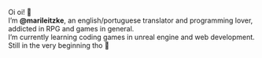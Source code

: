   Oi oi! 👋<br>
I’m <b>@marileitzke</b>, an english/portuguese translator and programming lover, addicted in RPG and games in general. <br>
I’m currently learning coding games in unreal engine and web development. Still in the very beginning tho 💩


<!---
marileitzke/marileitzke is a ✨ special ✨ repository because its `README.md` (this file) appears on your GitHub profile.
You can click the Preview link to take a look at your changes.
--->

